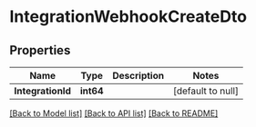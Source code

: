 # IntegrationWebhookCreateDto

## Properties
Name | Type | Description | Notes
------------ | ------------- | ------------- | -------------
**IntegrationId** | **int64** |  | [default to null]

[[Back to Model list]](../README.md#documentation-for-models) [[Back to API list]](../README.md#documentation-for-api-endpoints) [[Back to README]](../README.md)

